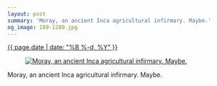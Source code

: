 ```yaml
---
layout: post
summary: 'Moray, an ancient Inca agricultural infirmary. Maybe.'
og_image: 189-1280.jpg
---
```


<p>
 <time>
  <a href="/189">
   {{ page.date | date: "%B %-d, %Y" }}
  </a>
 </time>
 <a href="/189">
  <figure data-taken="11/14/2013">
   <img alt="Moray, an ancient Inca agricultural infirmary. Maybe." sizes="(min-width: 700px) 50vw, calc(100vw - 2rem)" src="{{ site.assets_url }}/189-640.jpg" srcset="{{ site.assets_url }}/189-1280.jpg 1280w, {{ site.assets_url }}/189-960.jpg 960w, {{ site.assets_url }}/189-640.jpg 640w, {{ site.assets_url }}/189-320.jpg 320w"/>
  </figure>
 </a>
 <span>
  Moray, an ancient Inca agricultural infirmary. Maybe.
 </span>
</p>
